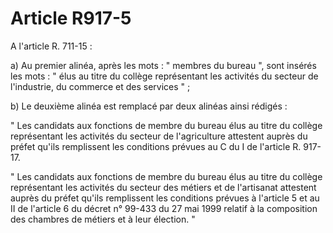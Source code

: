 # Article R917-5

A l'article R. 711-15 :

a) Au premier alinéa, après les mots : " membres du bureau ", sont insérés les mots : " élus au titre du collège représentant les activités du secteur de l'industrie, du commerce et des services " ;

b) Le deuxième alinéa est remplacé par deux alinéas ainsi rédigés :

" Les candidats aux fonctions de membre du bureau élus au titre du collège représentant les activités du secteur de l'agriculture attestent auprès du préfet qu'ils remplissent les conditions prévues au C du I de l'article R. 917-17.

" Les candidats aux fonctions de membre du bureau élus au titre du collège représentant les activités du secteur des métiers et de l'artisanat attestent auprès du préfet qu'ils remplissent les conditions prévues à l'article 5 et au II de l'article 6 du décret n° 99-433 du 27 mai 1999 relatif à la composition des chambres de métiers et à leur élection. "
